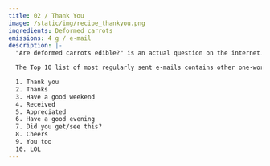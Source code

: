 ```yaml
---
title: 02 / Thank You
image: /static/img/recipe_thankyou.png
ingredients: Deformed carrots
emissions: 4 g / e-mail
description: |-
  "Are deformed carrots edible?" is an actual question on the internet. Yes! They taste just like their straight companions! Please don't discriminate based on appearance. Also: Think twice about sending that e-mail simply containing "Thank you!" or "thanks!!" or perhaps "thx". The exceptionally shaped carrot is our mascotte for being overly perfect and polite. If every Dutch person sent one less thank you e-mail per day, it would save 5.073 tonnes of carbon a year - equivalent to 25.052 flights to Madrid. Let’s save the world with imperfection!

  The Top 10 list of most regularly sent e-mails contains other one-word-mails to perhaps skip every once in a while:

  1. Thank you
  2. Thanks
  3. Have a good weekend
  4. Received
  5. Appreciated
  6. Have a good evening
  7. Did you get/see this?
  8. Cheers
  9. You too
  10. LOL
---
```

